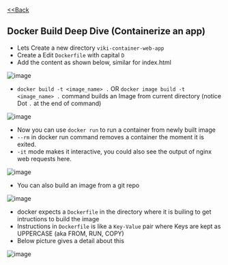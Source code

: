 [<<Back](index.md)
## Docker Build Deep Dive (Containerize an app)

* Lets Create a new directory `viki-container-web-app` 
* Create a Edit `Dockerfile` with capital `D`
* Add the content as shown below, similar for index.html

![image](https://user-images.githubusercontent.com/13016162/62513403-9ee58780-b839-11e9-8833-4414eb329e3b.png)

* `docker build -t <image_name> .` OR `docker image build -t <image_name> .` command builds an Image from current directory (notice Dot `.` at the end of command)

![image](https://user-images.githubusercontent.com/13016162/62513871-0ea84200-b83b-11e9-9f34-991128f6aefe.png)

* Now you can use `docker run` to run a container from newly built image
* `--rm` in docker run command removes a container the moment it is exited.
* `-it` mode makes it interactive, you could also see the output of nginx web requests here.

![image](https://user-images.githubusercontent.com/13016162/62513971-5202b080-b83b-11e9-86de-854666d626bb.png)

* You can also build an image from a git repo

![image](https://user-images.githubusercontent.com/13016162/62514435-cee25a00-b83c-11e9-92ae-1ce21723d1d8.png)

* docker expects a `Dockerfile` in the directory where it is builing to get intructions to build the image
* Instructions in `Dockerfile` is like a `Key-Value` pair where Keys are kept as UPPERCASE (aka FROM, RUN, COPY)
* Below picture gives a detail about this

![image](https://user-images.githubusercontent.com/13016162/62511989-bd488480-b833-11e9-8e46-d0949a09a40e.png)

